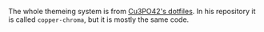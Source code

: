 The whole themeing system is from [Cu3PO42's dotfiles](https://github.com/Cu3PO42/gleaming-glacier). In his repository it is called `copper-chroma`, but it is mostly the same code.
